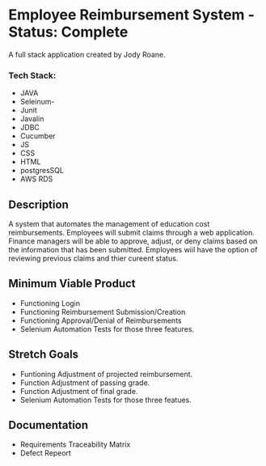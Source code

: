 # Employee Reimbursement System - Status: Complete

A full stack application created by Jody Roane.
### Tech Stack:
- JAVA
- Seleinum-
- Junit
- Javalin
- JDBC
- Cucumber
- JS
- CSS
- HTML
- postgresSQL
- AWS RDS

## Description
A system that automates the management of education cost reimbursements. Employees will submit claims through a web application.
Finance managers will be able to approve, adjust, or deny claims based on the information that has been submitted. Employees
wiil have the option of reviewing previous claims and thier cureent status.

## Minimum Viable Product
- Functioning Login
- Functioning Reimbursement Submission/Creation
- Functioning Approval/Denial of Reimbursements
- Selenium Automation Tests for those three features.

## Stretch Goals
- Funtioning Adjustment of projected reimbursement.
- Function Adjustment of passing grade.
- Function Adjustment of final grade.
- Selenium Automation Tests for those three featues.

## Documentation
- Requirements Traceability Matrix
- Defect Repeort
